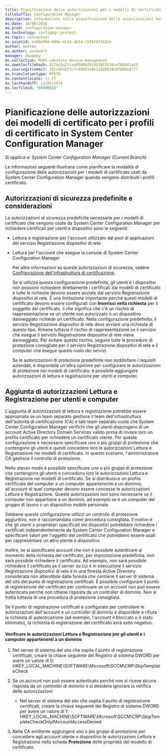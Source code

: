 ```yaml
---
title: Pianificazione delle autorizzazioni per i modelli di certificato
titleSuffix: Configuration Manager
description: Informazioni sulla pianificazione delle autorizzazioni necessarie per configurare i modelli di certificato usati da System Center Configuration Manager.
ms.date: 10/06/2016
ms.prod: configuration-manager
ms.technology: configmgr-protect
ms.topic: conceptual
ms.assetid: eab0e09d-b09e-4c14-ab14-c5f87472522e
author: mestew
ms.author: mstewart
manager: dougeby
ms.collection: M365-identity-device-management
ms.openlocfilehash: 817dc9a2fcce8580bf01d57053536ce78b4d1ed3
ms.sourcegitcommit: 1bccb61bf3c7c69d51e0e224d0619c8f608e8777
ms.translationtype: MTE75
ms.contentlocale: it-IT
ms.lasthandoff: 12/05/2019
ms.locfileid: "65500332"
---
```

# <a name="planning-for-certificate-template-permissions-for-certificate-profiles-in-system-center-configuration-manager"></a>Pianificazione delle autorizzazioni dei modelli di certificato per i profili di certificato in System Center Configuration Manager

*Si applica a: System Center Configuration Manager (Current Branch)*


Le informazioni seguenti illustrano come pianificare la modalità di configurazione delle autorizzazioni per i modelli di certificato usati da System Center Configuration Manager quando vengono distribuiti i profili certificato.  

## <a name="default-security-permissions-and-considerations"></a>Autorizzazioni di sicurezza predefinite e considerazioni  
 Le autorizzazioni di sicurezza predefinite necessarie per i modelli di certificato che vengono usate da System Center Configuration Manager per richiedere certificati per utenti e dispositivi sono le seguenti:  

- Lettura e registrazione per l'account utilizzato dal pool di applicazioni del servizio Registrazione dispositivi di rete  

- Lettura per l'account che esegue la console di System Center Configuration Manager  

  Per altre informazioni su queste autorizzazioni di sicurezza, vedere [Configurazione dell'infrastruttura di certificazione](../deploy-use/certificate-infrastructure.md).  

  Se si utilizza questa configurazione predefinita, gli utenti e i dispositivi non possono richiedere direttamente i certificati dai modelli di certificato e tutte le richieste devono essere avviate dal servizio Registrazione dispositivi di rete. È una limitazione importante perché questi modelli di certificato devono essere configurati con **Inserisci nella richiesta** per il soggetto del certificato, il che significa che c'è un rischio di rappresentazione se un utente non autorizzato o un dispositivo danneggiato richiede un certificato. Nella configurazione predefinita, il servizio Registrazione dispositivi di rete deve avviare una richiesta di questo tipo. Rimane tuttavia il rischio di rappresentazione se il servizio che esegue il servizio Registrazione dispositivi di rete viene danneggiato. Per evitare questo rischio, seguire tutte le procedure di protezione consigliate per il servizio Registrazione dispositivi di rete e il computer che esegue questo ruolo dei servizi.  

  Se le autorizzazioni di protezione predefinite non soddisfano i requisiti aziendali, è disponibile un'altra opzione per configurare le autorizzazioni di protezione nei modelli di certificato: è possibile aggiungere autorizzazioni di lettura e registrazione per utenti e computer.  

## <a name="adding-read-and-enroll-permissions-for-users-and-computers"></a>Aggiunta di autorizzazioni Lettura e Registrazione per utenti e computer  
 L'aggiunta di autorizzazioni di lettura e registrazione potrebbe essere appropriata se un team separato gestisce il team dell'infrastruttura dell'autorità di certificazione (CA) e tale team separato vuole che System Center Configuration Manager verifichi che gli utenti dispongano di un account Active Directory Domain Services valido prima di inviare loro un profilo certificato per richiedere un certificato utente. Per questa configurazione è necessario specificare uno o più gruppi di protezione che contengono gli utenti e quindi concedere loro le autorizzazioni Lettura e Registrazione nei modelli di certificato. In questo scenario, l'amministratore CA gestisce il controllo di protezione.  

 Nello stesso modo è possibile specificare uno o più gruppi di protezione che contengono gli utenti e concedono loro le autorizzazioni Lettura e Registrazione nei modelli di certificato. Se si distribuisce un profilo certificato del computer a un computer appartenente a un dominio, all'account di quel computer devono essere concesse le autorizzazioni Lettura e Registrazione. Queste autorizzazioni non sono necessarie se il computer non appartiene a un dominio, ad esempio se è un computer del gruppo di lavoro o un dispositivo mobile personale.  

 Sebbene questa configurazione utilizzi un controllo di protezione aggiuntivo, non è raccomandata come procedura consigliata. Il motivo è che gli utenti o proprietari specificati dei dispositivi potrebbero richiedere i certificati indipendentemente da System Center Configuration Manager e specificare valori per l'oggetto del certificato che potrebbero essere usati per rappresentare un altro utente o dispositivo.  

 Inoltre, se si specificano account che non è possibile autenticare al momento della richiesta del certificato, per impostazione predefinita, non sarà possibile richiedere il certificato. Ad esempio, non sarà possibile richiedere il certificato se il server su cui è in esecuzione il servizio Registrazione dispositivi di rete è in una foresta Active Directory considerata non attendibile dalla foresta che contiene il server di sistema del sito del punto di registrazione certificati. È possibile configurare il punto di registrazione del certificato per continuare se un account non può essere autenticato perché non ottiene risposta da un controller di dominio. Non si tratta tuttavia di una procedura di protezione consigliata.  

 Se il punto di registrazione certificati è configurato per controllare le autorizzazioni dell'account e un controller di dominio è disponibile e rifiuta la richiesta di autenticazione (ad esempio, l'account è bloccato o è stato eliminato), la richiesta di registrazione del certificato avrà esito negativo.  

#### <a name="to-check-for-read-and-enroll-permissions-for-users-and-domain-member-computers"></a>Verificare le autorizzazioni Lettura e Registrazione per gli utenti e i computer appartenenti a un dominio  

1.  Nel server di sistema del sito che ospita il punto di registrazione certificati, creare la chiave seguente del Registro di sistema DWORD per avere un valore di 0: HKEY_LOCAL_MACHINE\SOFTWARE\Microsoft\SCCM\CRP\SkipTemplateCheck  

2.  Se un account non può essere autenticato perché non si riceve alcuna risposta da un controller di dominio e si desidera ignorare la verifica delle autorizzazioni:  

    -   Nel server di sistema del sito che ospita il punto di registrazione certificati, creare la chiave seguente del Registro di sistema DWORD per avere un valore di 1: HKEY_LOCAL_MACHINE\SOFTWARE\Microsoft\SCCM\CRP\SkipTemplateCheckOnlyIfAccountAccessDenied  

3.  Nella CA emittente aggiungere uno o più gruppi di protezione per concedere agli account utente o dispositivo le autorizzazioni Lettura e Registrazione nella scheda **Protezione** delle proprietà del modello di certificato.  
